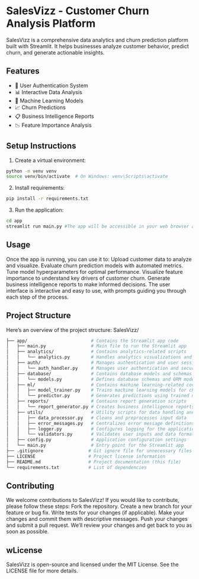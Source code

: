 # SalesVizz - Customer Churn Analysis Platform

SalesVizz is a comprehensive data analytics and churn prediction platform built with Streamlit. It helps businesses analyze customer behavior, predict churn, and generate actionable insights.

## Features

- 🔐 User Authentication System
- 📊 Interactive Data Analysis
- 🤖 Machine Learning Models
- 📈 Churn Predictions
- 📋 Business Intelligence Reports
- 📉 Feature Importance Analysis

## Setup Instructions

1. Create a virtual environment:
```bash
python -m venv venv
source venv/bin/activate  # On Windows: venv\Scripts\activate
```

2. Install requirements:
```bash
pip install -r requirements.txt
```

3. Run the application:
```bash
cd app
streamlit run main.py #The app will be accessible in your web browser at http://localhost:8501.
```

## Usage
Once the app is running, you can use it to:
Upload customer data to analyze and visualize.
Evaluate churn prediction models with automated metrics.
Tune model hyperparameters for optimal performance.
Visualize feature importance to understand key drivers of customer churn.
Generate business intelligence reports to make informed decisions.
The user interface is interactive and easy to use, with prompts guiding you through each step of the process.



## Project Structure
Here’s an overview of the project structure:
SalesVizz/
```bash
├── app/                        # Contains the Streamlit app code
│   ├── main.py                 # Main file to run the Streamlit app
│   ├── analytics/              # Contains analytics-related scripts
│   │   └── analytics.py        # Handles analytics visualizations and metric calculations
│   ├── auth/                   # Manages authentication and user sessions
│   │   └── auth_handler.py     # Manages user authentication and security flows
│   ├── database/               # Contains database models and schemas
│   │   └── models.py           # Defines database schemas and ORM models
│   ├── ml/                     # Contains machine learning-related code
│   │   ├── model_trainer.py    # Trains machine learning models for churn prediction
│   │   └── predictor.py        # Generates predictions using trained models
│   ├── reports/                # Contains report generation scripts
│   │   └── report_generator.py # Creates business intelligence reports
│   ├── utils/                  # Utility scripts for data handling and validation
│   │   ├── data_processor.py   # Cleans and preprocesses input data
│   │   ├── error_messages.py   # Centralizes error message definitions
│   │   ├── logger.py           # Configures logging for the application
│   │   └── validators.py       # Validates user inputs and data formats
│   ├── config.py               # Application configuration settings
│   └── main.py                 # Entry point for the Streamlit app
├── .gitignore                 # Git ignore file for unnecessary files
├── LICENSE                    # Project license information
├── README.md                  # Project documentation (this file)
└── requirements.txt           # List of dependencies
```



## Contributing
We welcome contributions to SalesVizz! If you would like to contribute, please follow these steps:
Fork the repository.
Create a new branch for your feature or bug fix.
Write tests for your changes (if applicable).
Make your changes and commit them with descriptive messages.
Push your changes and submit a pull request.
We’ll review your changes and get back to you as soon as possible.

## wLicense
SalesVizz is open-source and licensed under the MIT License. See the LICENSE file for more details.